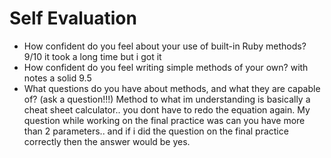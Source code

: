 # Self Evaluation

- How confident do you feel about your use of built-in Ruby methods? 9/10 it took a long time but i got it
- How confident do you feel writing simple methods of your own? with notes a solid 9.5
- What questions do you have about methods, and what they are capable of? (ask a question!!!)
Method to what im understanding is basically a cheat sheet calculator.. you dont have to redo the equation again.
My question while working on the final practice was can you have more than 2 parameters.. and if i did the question on the final practice correctly then the answer would be yes.
